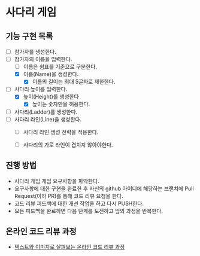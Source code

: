# 사다리 게임

## 기능 구현 목록
* [ ] 참가자를 생성한다.
* [ ] 참가자의 이름을 입력한다.
  * [ ] 이름은 쉼표를 기준으로 구분한다.
  * [x] 이름(Name)을 생성한다.
    * [x] 이름의 길이는 최대 5글자로 제한한다.
* [ ] 사다리 높이를 입력한다.
  * [x] 높이(Height)를 생성한다
    * [x] 높이는 숫자만을 허용한다.
* [ ] 사다리(Ladder)를 생성한다.
* [ ] 사다리 라인(Line)을 생성한다.
  * [ ] 사다리 라인 생성 전략을 적용한다.
  * [ ] 사다리의 가로 라인이 겹치지 않아야한다.


## 진행 방법
* 사다리 게임 게임 요구사항을 파악한다.
* 요구사항에 대한 구현을 완료한 후 자신의 github 아이디에 해당하는 브랜치에 Pull Request(이하 PR)를 통해 코드 리뷰 요청을 한다.
* 코드 리뷰 피드백에 대한 개선 작업을 하고 다시 PUSH한다.
* 모든 피드백을 완료하면 다음 단계를 도전하고 앞의 과정을 반복한다.

## 온라인 코드 리뷰 과정
* [텍스트와 이미지로 살펴보는 온라인 코드 리뷰 과정](https://github.com/nextstep-step/nextstep-docs/tree/master/codereview)
